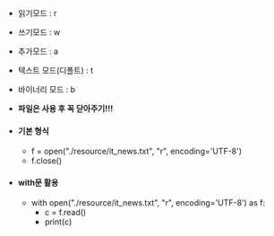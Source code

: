- 읽기모드 : r
- 쓰기모드 : w
- 추가모드 : a
- 텍스트 모드(디폴트) : t
- 바이너리 모드 : b
- **파일은 사용 후 꼭 닫아주기!!!**

- #### 기본 형식
	- f = open("./resource/it_news.txt", "r", encoding='UTF-8')
	- f.close()

- #### with문 활용
	- with open("./resource/it_news.txt", "r", encoding='UTF-8') as f:
		- c = f.read()
		- print(c)